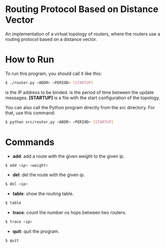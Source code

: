 # Routing Protocol Based on Distance Vector
An implementation of a virtual topology of routers, where the routers use a routing protocol based on a distance vector.

# How to Run

To run this program, you should call it like this:

```bash
$ ./router.py <ADDR> <PERIOD> [STARTUP]
```
**<ADDR>** is the IP address to be binded.
**<PERIOD>** is the period of time between the update messages.
**[STARTUP]** is a file with the start configuration of the topology.

You can also call the Python program directly from the src directory. For that, use this command:

```bash
$ python src/router.py <ADDR> <PERIOD> [STARTUP]
```

# Commands

* **add**: add a route with the given weight to the given ip.
```bash
$ add <ip> <weight>
```

* **del**: del the route with the given ip.
```bash
$ del <ip>
```
* **table**: show the routing table.
```bash
$ table
```
* **trace**: count the number os hops between two routers.
```bash
$ trace <ip>
``` 

* **quit**: quit the program.
```bash
$ quit
```
